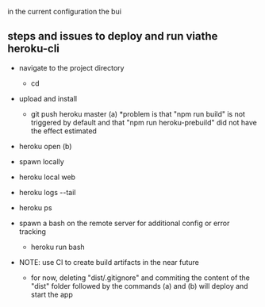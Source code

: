 in the current configuration the bui

## steps and issues to deploy and run viathe heroku-cli
* navigate to the project directory
    * cd <project-directory>
* upload and install
    * git push heroku master (a)
    *problem is that "npm run build" is not triggered by default and that "npm run heroku-prebuild" did not have the effect estimated
    
* heroku open (b)
* spawn locally
* heroku local web
* heroku logs --tail
* heroku ps

* spawn a bash on the remote server for additional config or error tracking 
    * heroku run bash 
    
* NOTE: use CI to create build artifacts in the near future
    * for now, deleting "dist/.gitignore" and commiting the content of the "dist" folder followed by the commands (a) and (b) will deploy and start the app 
     